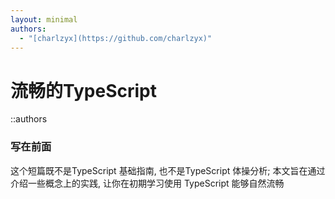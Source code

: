 ```yaml
---
layout: minimal
authors:
  - "[charlzyx](https://github.com/charlzyx)"
---
```


# 流畅的TypeScript
::authors

### 写在前面

这个短篇既不是TypeScript 基础指南, 也不是TypeScript 体操分析; 本文旨在通过介绍一些概念上的实践, 让你在初期学习使用 TypeScript 能够自然流畅




